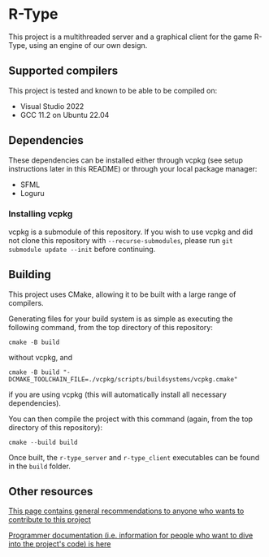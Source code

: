 # R-Type

This project is a multithreaded server and a graphical client for the game R-Type, using an engine of our own design.

## Supported compilers

This project is tested and known to be able to be compiled on:
- Visual Studio 2022
- GCC 11.2 on Ubuntu 22.04

## Dependencies

These dependencies can be installed either through vcpkg (see setup instructions later in this README) or through your local package manager:

- SFML
- Loguru

### Installing vcpkg

vcpkg is a submodule of this repository.
If you wish to use vcpkg and did not clone this repository with `--recurse-submodules`, please run `git submodule update --init` before continuing.

## Building

This project uses CMake, allowing it to be built with a large range of compilers.

Generating files for your build system is as simple as executing the following command, from the top directory of this repository:

```
cmake -B build
```

without vcpkg, and

```
cmake -B build "-DCMAKE_TOOLCHAIN_FILE=./vcpkg/scripts/buildsystems/vcpkg.cmake"
```

if you are using vcpkg (this will automatically install all necessary dependencies).

You can then compile the project with this command (again, from the top directory of this repository):

```
cmake --build build
```

Once built, the `r-type_server` and `r-type_client` executables can be found in the `build` folder.

## Other resources

[This page contains general recommendations to anyone who wants to contribute to this project](./CONTRIBUTING.md)

[Programmer documentation (i.e. information for people who want to dive into the project's code) is here](./docs/INTRO.md)
